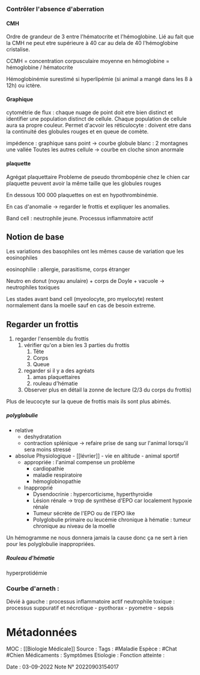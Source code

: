 

### Contrôler l'absence d'aberration
#### CMH
Ordre de grandeur de 3 entre l'hématocrite et l'hémoglobine. Lié au fait que la CMH ne peut etre supérieure à 40 car au dela de 40 l'hémoglobine cristalise.

CCMH = concentration corpusculaire moyenne en hémoglobine = hémoglobine / hématocrite

Hémoglobinémie surestimé si hyperlipémie (si animal a mangé dans les 8 à 12h) ou ictère.


#### Graphique 
cytométrie de flux : chaque nuage de point doit etre bien distinct et identifier une population distinct de cellule. Chaque population de cellule aura sa propre couleur.
Permet d'acvoir les réticulocyte : doivent etre dans la continuité des globules rouges et en queue de comète.

impédence : graphique sans point -> courbe 
	globule blanc : 2 montagnes une vallée
	Toutes les autres cellule -> courbe en cloche sinon anormale

#### plaquette
Agrégat plaquettaire
Probleme de pseudo thrombopénie chez le chien car plaquette peuvent avoir la même taille que les globules rouges

En dessous 100 000 plaquettes on est en hypothrombinémie.

En cas d'anomalie -> regarder le frottis et expliquer les anomalies.


Band cell : neutrophile jeune. Processus inflammatoire actif

## Notion de base
Les variations des basophiles ont les mêmes cause de variation que les eosinophiles

eosinophilie : allergie, parasitisme, corps étranger

Neutro en donut (noyau anulaire) + corps de Doyle + vacuole  -> neutrophiles toxiques


Les stades avant band cell (myeolocyte, pro myelocyte) restent normalement dans la moelle sauf en cas de besoin extreme.

## Regarder un frottis
1) regarder l'ensemble du frottis
	1) vérifier qu'on a bien les 3 parties du frottis
		1) Tête
		2) Corps
		3) Queue
	2) regarder si il y a des agréats 
		1) amas plaquettaires
		2) rouleau d'hématie
	3) Observer plus en détail la zonne de lecture (2/3 du corps du frottis)

Plus de leucocyte sur la queue de frottis mais ils sont plus abimés.


##### polyglobulie 
- relative
	- deshydratation
	- contraction splénique -> refaire prise de sang sur l'animal lorsqu'il sera moins stressé
- absolue
	Physiologique
		- [[lévrier]]
		- vie en altitude
		- animal sportif
	- appropriée : l'animal compense un problème
		- cardiopathie
		- maladie respiratoire
		- hémoglobinopathie
	- Inapproprié
		- Dysendocrinie : hypercorticisme, hyperthyroidie
		- Lésion rénale -> trop de synthèse d'EPO car localement hypoxie rénale
		- Tumeur sécrète de l'EPO ou de l'EPO like
		- Polyglobulie primaire ou leucémie chronique à hématie : tumeur chronique au niveau de la moelle

Un hémogramme ne nous donnera jamais la cause donc ça ne sert à rien pour les polyglobulie inappropriées.

##### Rouleau d'hématie
hyperprotidémie 


### Courbe d'arneth :
Dévié à gauche : processus inflammatoire actif
neutrophile toxique : processus suppuratif et nécrotique 
	- pyothorax
	- pyometre
	- sepsis


# Métadonnées
MOC : [[Biologie Médicale]]
Source :
Tags : #Maladie 
	Espèce : #Chat  #Chien 
	Médicaments :
	Symptômes
	Etiologie :
	Fonction atteinte :
	
Date : 03-09-2022
Note N° 20220903154017